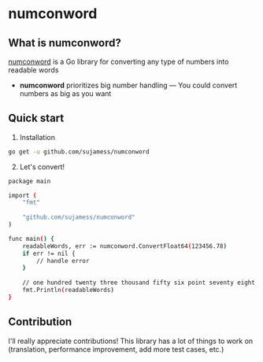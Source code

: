 # numconword

## What is numconword?
[numconword](https://github.com/sujamess/numconword) is a Go library for converting any type of numbers into readable words
- **numconword** prioritizes big number handling — You could convert numbers as big as you want

## Quick start
1. Installation
``` bash
go get -u github.com/sujamess/numconword
```
2. Let's convert!
``` bash
package main

import (
    "fmt"
    
    "github.com/sujamess/numconword"
)

func main() {
    readableWords, err := numconword.ConvertFloat64(123456.78)
    if err != nil {
        // handle error
    }
    
    // one hundred twenty three thousand fifty six point seventy eight
    fmt.Println(readableWords)
}
```

## Contribution
I'll really appreciate contributions! This library has a lot of things to work on (translation, performance improvement, add more test cases, etc.)
